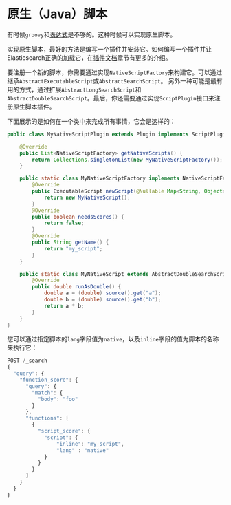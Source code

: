 # 原生（Java）脚本

有时候`groovy`和[表达式](./Lucene_Expressions_Language.md)是不够的。这种时候可以实现原生脚本。

实现原生脚本，最好的方法是编写一个插件并安装它。如何编写一个插件并让Elasticsearch正确的加载它，在[插件文档](https://www.elastic.co/guide/en/elasticsearch/plugins/5.3/plugin-authors.html)章节有更多的介绍。

要注册一个新的脚本，你需要通过实现`NativeScriptFactory`来构建它。可以通过继承`AbstractExecutableScript`或`AbstractSearchScript`。 另外一种可能是最有用的方式，通过扩展`AbstractLongSearchScript`和`AbstractDoubleSearchScript`。最后，你还需要通过实现`ScriptPlugin`接口来注册原生脚本插件。

下面展示的是如何在一个类中来完成所有事情，它会是这样的：

```java
public class MyNativeScriptPlugin extends Plugin implements ScriptPlugin {

    @Override
    public List<NativeScriptFactory> getNativeScripts() {
        return Collections.singletonList(new MyNativeScriptFactory());
    }

    public static class MyNativeScriptFactory implements NativeScriptFactory {
        @Override
        public ExecutableScript newScript(@Nullable Map<String, Object> params) {
            return new MyNativeScript();
        }
        @Override
        public boolean needsScores() {
            return false;
        }
        @Override
        public String getName() {
            return "my_script";
        }
    }

    public static class MyNativeScript extends AbstractDoubleSearchScript {
        @Override
        public double runAsDouble() {
            double a = (double) source().get("a");
            double b = (double) source().get("b");
            return a * b;
        }
    }
}
```

您可以通过指定脚本的`lang`字段值为`native`，以及`inline`字段的值为脚本的名称来执行它：

```js
POST /_search
{
  "query": {
    "function_score": {
      "query": {
        "match": {
          "body": "foo"
        }
      },
      "functions": [
        {
          "script_score": {
            "script": {
                "inline": "my_script",
                "lang" : "native"
            }
          }
        }
      ]
    }
  }
}
```